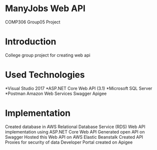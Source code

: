 # ManyJobs Web API
COMP306 Group05 Project

Introduction 
========================================================
College group project for creating web api 

Used Technologies 
========================================================
*Visual Studio 2017 
*ASP.NET Core Web API (3.1) 
*Microsoft SQL Server  
*Postman 
Amazon Web Services 
Swagger 
Apigee 

Implementation 
=========================================================
Created database in AWS Relational Database Service (RDS) 
Web API implementation using ASP.NET Core Web API 
Generated open API on Swagger 
Hosted this Web API on AWS Elastic Beanstalk 
Created API Proxies for security of data 
Developer Portal created on Apigee 
